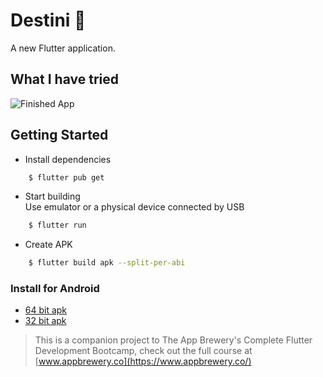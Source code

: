 # Destini 🤔

A new Flutter application.

## What I have tried  

![Finished App](https://github.com/londonappbrewery/Images/blob/master/Destini.gif)

## Getting Started
* Install dependencies
```sh
    $ flutter pub get
```

* Start building  
Use emulator or a physical device connected by USB
```sh
    $ flutter run
```

* Create APK
```sh
    $ flutter build apk --split-per-abi
```

### Install for Android
- [64 bit apk](https://www.github.com/raj-vora/destini-challenge-flutter/blob/master/apks/destini-challenge-flutter-arm64.apk?raw=true)
- [32 bit apk](https://www.github.com/raj-vora/destini-challenge-flutter/blob/master/apks/destini-challenge-flutter-v7a.apk?raw=true)


>This is a companion project to The App Brewery's Complete Flutter Development Bootcamp, check out the full course at [www.appbrewery.co](https://www.appbrewery.co/)  
